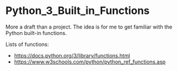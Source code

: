 # Python_3_Built_in_Functions

More a draft than a project.
The idea is for me to get familiar with the Python built-in functions.

Lists of functions:
-    https://docs.python.org/3/library/functions.html
-    https://www.w3schools.com/python/python_ref_functions.asp

